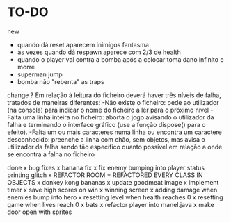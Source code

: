# TO-DO

new
- quando dá reset aparecem inimigos fantasma
- às vezes quando dá respawn aparece com 2/3 de health
- quando o player vai contra a bomba após a colocar toma dano infinito e morre
- superman jump
- bomba não "rebenta" as traps

change
? Em relação à leitura do ficheiro deverá haver três níveis de falha, tratados de maneiras diferentes:
	-Não existe o ficheiro: pede ao utilizador (na consola) para indicar o nome do ficheiro a ler para o próximo nível
	-Falta uma linha inteira no ficheiro: aborta o jogo avisando o utilizador da falha e terminando o interface gráfico (use a 			 função dispose() 		para o efeito).
	-Falta um ou mais caracteres numa linha ou encontra um caractere desconhecido: preenche a linha com chão, sem objetos, mas avisa 	 o utilizador 	da falha sendo tão específico quanto possível em relação a onde se encontra a falha no ficheiro 


done
x bug fixes
x banana fix
x fix enemy bumping into player status printing glitch
x REFACTOR ROOM + REFACTORED EVERY CLASS IN OBJECTS
x donkey kong bananas
x update goodmeat image
x implement timer
x save high scores on win
x winning screen
x adding damage when enemies bump into hero
x resetting level when health reaches 0
x resetting game when lives reach 0
x bats
x refactor player into manel.java
x make door open with sprites